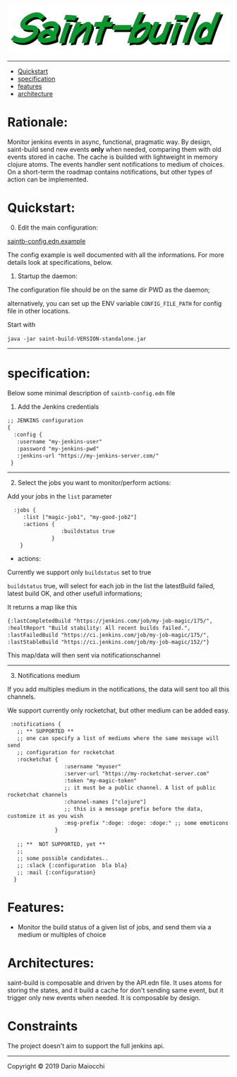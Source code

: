 ![logo](doc/logo.png)

___

- [Quickstart](#quickstart)
- [specification](#specification)
- [features](#features)
- [architecture](#architecture)

# Rationale:

Monitor jenkins events in async, functional, pragmatic way.
By design, saint-build send new events **only** when needed, comparing them with old events stored in cache. 
The cache is builded with lightweight in memory clojure atoms.
The events handler sent notifications to medium of choices.
On a short-term the roadmap contains notifications, but other types of action can be implemented.

# Quickstart:

0) Edit the main configuration: 

[saintb-config.edn.example](saintb-config.edn.example)

The config example is well documented with all the informations.
For more details look at specifications, below.


1) Startup the daemon:

The configuration file should be on the same dir PWD as the daemon;

alternatively, you can set up the ENV variable `CONFIG_FILE_PATH` for config file in other locations.

Start with

`java -jar saint-build-VERSION-standalone.jar`

___
# specification:

Below some minimal description of `saintb-config.edn` file

1) Add the Jenkins credentials

```
;; JENKINS configuration
{
  :config {
   :username "my-jenkins-user" 
   :password "my-jenkins-pwd"
   :jenkins-url "https://my-jenkins-server.com/"
 }
```
___

2)  Select the jobs you want to monitor/perform actions:

Add your jobs in the `list` parameter

```
  :jobs {
     :list ["magic-job1", "my-good-job2"]
     :actions {
                 :buildstatus true
              }
    }
```

* actions:

Currently we support only `buildstatus` set to true

`buildstatus` true, will select for each job in the list the latestBuild failed, latest build OK, and other usefull informations;

It returns a map like this

```
{:lastCompletedBuild "https://jenkins.com/job/my-job-magic/175/", :healtReport "Build stability: All recent builds failed.", :lastFailedBuild "https://ci.jenkins.com/job/my-job-magic/175/", :lastStableBuild "https://ci.jenkins.com/job/my-job-magic/152/"} 
```

This map/data will then sent via notificationschannel
___
3) Notifications medium

If you add multiples medium in the notifications, the data will sent too all this channels.

We support currently only rocketchat, but other medium can be added easy.

```
 :notifications {
   ;; ** SUPPORTED **
   ;; one can specify a list of mediums where the same message will send
   ;; configuration for rocketchat
   :rocketchat {
                  :username "myuser"
                  :server-url "https://my-rocketchat-server.com"
                  :token "my-magic-token"
                  ;; it must be a public channel. A list of public rocketchat channels
                  :channel-names ["clojure"]
                  ;; this is a message prefix before the data, customize it as you wish
                  :msg-prefix ":doge: :doge: :doge:" ;; some emoticons
               }

   ;; **  NOT SUPPORTED, yet **
   ;;
   ;; some possible candidates..
   ;; :slack {:configuration  bla bla}
   ;; :mail {:configuration}
  }

```


# Features:

-  Monitor the build status of a given list of jobs, and send them via a medium or multiples of choice
  

# Architectures:

saint-build is composable and driven by the API.edn file.
It uses atoms for storing the states, and it build a cache for don't sending same event, but it trigger only new events when needed.
It is composable by design.

# Constraints

The project doesn't aim to support the full jenkins api.


___
Copyright © 2019 Dario Maiocchi
